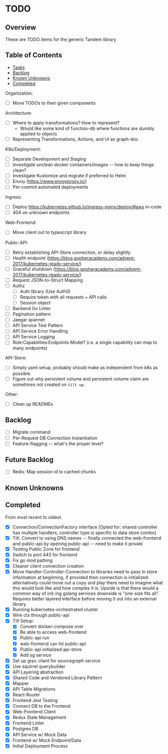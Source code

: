 # TODO 

## Overview 
These are TODO items for the generic Tandem library 

## Table of Contents 
- [Tasks](#todo)
- [Backlog](#backlog)
- [Known Unknowns](#known-unknowns)      
- [Completed](#completed)

Organization: 
- [ ] Move TODOs to their given components 

Architecture: 
- [ ] Where to apply transformations? How to represent? 
    - Would like some kind of function-db where functions are dumbly applied to objects
- [ ] Representing Transformations, Actions, and UI as graph-doc 

K8s/Deployment: 
- [ ] Separate Development and Staging 
- [ ] Investigate unclean docker containers/images -- how to keep things clean? 
- [ ] Investigate Kustomize and migrate if preferred to Helm 
- [ ] Envoy (https://www.envoyproxy.io/)
- [ ] Per-commit automated deployments 

Ingress: 
- [ ] Deploy https://kubernetes.github.io/ingress-nginx/deploy/#aws in-code 
- [ ] 404 on unknown endpoints 

Web-Frontend: 
- [ ] Move client out to typescript library 

Public-API: 
- [ ] Retry establishing API-Store connection, or delay slightly 
- [ ] Health endpoint (https://blog.gopheracademy.com/advent-2017/kubernetes-ready-service/)
- [ ] Graceful shutdown (https://blog.gopheracademy.com/advent-2017/kubernetes-ready-service/)
- [ ] Request JSON-to-Struct Mapping
- [ ] Authz 
    - [ ] Auth library (Use Auth0)
    - [ ] Require token with all requests + API calls 
    - [ ] Session object 
- [ ] Backend Go Linter
- [ ] Pagination pattern
- [ ] Jaegar spanner
- [ ] API Service Test Pattern
- [ ] API Service Error Handling 
- [ ] API Service Logging
- [ ] Role:Capabilities:Endpoints Model? (i.e. a single capability can map to many endpoints) 

API-Store: 
- [ ] Simply yaml setup, probably should make as independent from k8s as possible. 
- [ ] Figure out why persistent volume and persistent volume claim are sometimes not created on `tilt up`.

Other: 
- [ ] Clean up READMEs 

## Backlog
- [ ] Migrate command
- [ ] Per-Request DB Connection Instantiation
- [ ] Feature-flagging -- what's the proper level? 

## Future Backlog 
- [ ] Redis: Map session id to cached chunks 

## Known Unknowns

## Completed
From most recent to oldest.
- [x] Connection/ConnectionFactory interface [Opted for: shared controller has multiple handlers, controller type is specific to data store combo]
- [x] Tilt: Convert to using DNS names -- finally connected the web-frontend 
        and public-api by opening public-api -- need to make it private 
- [x] Testing Public Zone for frontend 
- [x] Switch to port 443 for frontend 
- [x] Fix go mod pathing
- [x] Cleaner client connection creation 
- [x] Move Handler-Controller-Connection to libraries 
    need to pass in store information at beginning, if provided then connection is initialized. 
    alternatively could move out a copy and play there 
    need to imagine what this would look like and how complex it is. Upside is that there would a common way of init-ing golang services 
    downside is "one-size fits all". Requires better layered interface before moving it out into an external library.
- [x] Running kubernetes-orchestrated cluster
- [x] Wire ctx through public-api
- [x] Tilt Setup: 
    - [x] Convert docker-compose over
    - [x] Be able to access web-frontend 
    - [x] Public-api run 
    - [x] web-frontend can hit public-api 
    - [x] Public-api initialized api-store
    - [x] Add sg service
- [x] Set up grpc client for sourcegraph service
- [x] Use squirrel querybuilder 
- [x] API Layering abstraction
- [x] Shared Code and Vendored Library Pattern
- [x] Mapper
- [x] API Table Migrations
- [x] React-Router
- [x] Frontend Jest Testing
- [x] Connect DB to the Frontend
- [x] Web-Frontend Client
- [x] Redux State Management
- [x] Frontend Linter
- [x] Postgres DB
- [x] API Service w/ Mock Data
- [x] Frontend w/ Mock Endpoint/Data
- [x] Initial Deployment Process
